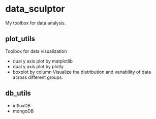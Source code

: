 # data_sculptor
My toolbox for data analysis.                                     

## plot_utils
Toolbox for data visualization
- dual y axis plot by matplotlib
- dual y axis plot by plotly
- boxplot by column 
    Visualize the distribution and variability of data across different groups.

## db_utils
- influxDB
- mongoDB